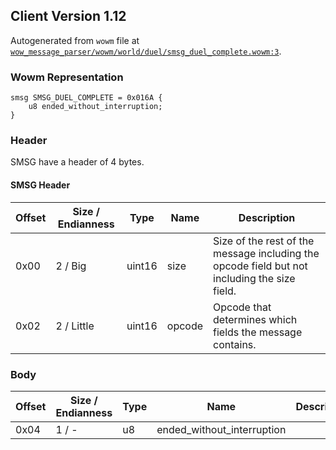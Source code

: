 ## Client Version 1.12

Autogenerated from `wowm` file at [`wow_message_parser/wowm/world/duel/smsg_duel_complete.wowm:3`](https://github.com/gtker/wow_messages/tree/main/wow_message_parser/wowm/world/duel/smsg_duel_complete.wowm#L3).

### Wowm Representation
```rust,ignore
smsg SMSG_DUEL_COMPLETE = 0x016A {
    u8 ended_without_interruption;
}
```
### Header
SMSG have a header of 4 bytes.

#### SMSG Header
| Offset | Size / Endianness | Type   | Name   | Description |
| ------ | ----------------- | ------ | ------ | ----------- |
| 0x00   | 2 / Big           | uint16 | size   | Size of the rest of the message including the opcode field but not including the size field.|
| 0x02   | 2 / Little        | uint16 | opcode | Opcode that determines which fields the message contains.|
### Body
| Offset | Size / Endianness | Type | Name | Description |
| ------ | ----------------- | ---- | ---- | ----------- |
| 0x04 | 1 / - | u8 | ended_without_interruption |  |
